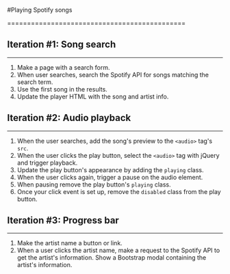 #Playing Spotify songs

=============================================

## Iteration #1: Song search
--------------------------------------------

1. Make a page with a search form.
2. When user searches, search the Spotify API for songs matching the search term.
3. Use the first song in the results.
4. Update the player HTML with the song and artist info.

## Iteration #2: Audio playback 
--------------------------------------------

1. When the user searches, add the song's preview to the `<audio>` tag's `src`.
2. When the user clicks the play button, select the `<audio>` tag with jQuery and trigger playback.
3. Update the play button's appearance by adding the `playing` class.
4. When the user clicks again, trigger a pause on the audio element.
5. When pausing remove the play button's `playing` class.
6. Once your click event is set up, remove the `disabled` class from the play button.

## Iteration #3: Progress bar 
--------------------------------------------

1. Make the artist name a button or link.
2. When a user clicks the artist name, make a request to the Spotify API to get the artist's information. Show a Bootstrap modal containing the artist's information.
